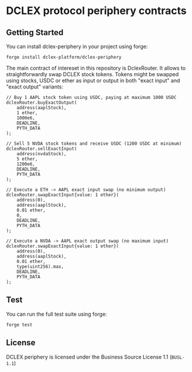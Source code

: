 # DCLEX protocol periphery contracts

## Getting Started
You can install dclex-periphery in your project using forge:
```
forge install dclex-platform/dclex-periphery
```

The main contract of intereset in this repository is DclexRouter. It allows to straightforwardly swap DCLEX stock tokens. Tokens might be swapped using stocks, USDC or ether as input or output in both "exact input" and "exact output" variants:  
```solidity
// Buy 1 AAPL stock token using USDC, paying at maximum 1000 USDC
dclexRouter.buyExactOutput(
    address(aaplStock),
    1 ether,
    1000e6,
    DEADLINE,
    PYTH_DATA
);

// Sell 5 NVDA stock tokens and receive USDC (1200 USDC at minimum)
dclexRouter.sellExactInput(
    address(nvdaStock),
    5 ether,
    1200e6,
    DEADLINE,
    PYTH_DATA
);

// Execute a ETH -> AAPL exact input swap (no minimum output)
dclexRouter.swapExactInput{value: 1 ether}(
    address(0),
    address(aaplStock),
    0.01 ether,
    0,
    DEADLINE,
    PYTH_DATA
);

// Execute a NVDA -> AAPL exact output swap (no maximum input)
dclexRouter.swapExactInput{value: 1 ether}(
    address(0),
    address(aaplStock),
    0.01 ether,
    type(uint256).max,
    DEADLINE,
    PYTH_DATA
);
```

## Test
You can run the full test suite using forge:
```
forge test
```

## License
DCLEX periphery is licensed under the Business Source License 1.1 (`BUSL-1.1`)
